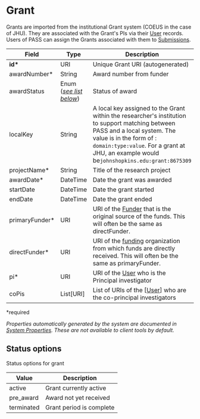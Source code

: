 # Grant

Grants are imported from the institutional Grant system (COEUS in the case of JHU). They are associated with the Grant's PIs via their [User](User.md) records. Users of PASS can assign the Grants associated with them to [Submissions](Submission.md).

| Field  		| Type  		| Description |
| ------------- | ------------- | ------------- |
| __id*__ | URI | Unique Grant URI (autogenerated) |
| awardNumber* | String | Award number from funder |
| awardStatus | Enum ([_see list below_](#status-options)) | Status of award | 
| localKey	| String | A local key assigned to the Grant within the researcher's institution to support matching between PASS and a local system.  The value is in the form of : `domain:type:value`. For a grant at JHU, an example would be`johnshopkins.edu:grant:8675309` |
| projectName* | String | Title of the research project |
| awardDate* | DateTime | Date the grant was awarded |
| startDate | DateTime | Date the grant started |
| endDate | DateTime | Date the grant ended |
| primaryFunder* | URI | URI of the [Funder](Funder.md) that is the original source of the funds. This will often be the same as directFunder. |
| directFunder* | URI | URI of the [funding](Funder.md) organization from which funds are directly received. This will often be the same as primaryFunder. |
| pi* | URI | URI of the [User](User.md) who is the Principal investigator |
| coPis | List[URI] | List of URIs of the [[User](User.md)] who are the co-principal investigators |
 
*required 

*Properties automatically generated by the system are documented in [System Properties](SystemProperties.md). These are not available to client tools by default.*

## Status options

Status options for grant

| Value  		| Description |
| ------------- | ------------- |
| active | Grant currently active |
| pre_award | Award not yet received |
| terminated | Grant period is complete |
